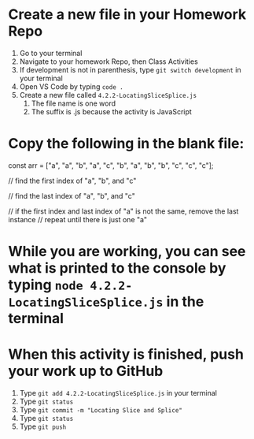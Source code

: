 # Create a new file in your Homework Repo
1. Go to your terminal
2. Navigate to your homework Repo, then Class Activities
3. If development is not in parenthesis, type `git switch development` in your terminal
4. Open VS Code by typing `code .`
5. Create a new file called `4.2.2-LocatingSliceSplice.js`
    1. The file name is one word
    2. The suffix is .js because the activity is JavaScript

# Copy the following in the blank file:

const arr = ["a", "a", "b", "a", "c", "b", "a", "b", "b", "c", "c", "c"];

// find the first index of "a", "b", and "c"

// find the last index of "a", "b", and "c"

// if the first index and last index of "a" is not the same, remove the last instance
// repeat until there is just one "a"

# While you are working, you can see what is printed to the console by typing `node 4.2.2-LocatingSliceSplice.js` in the terminal

# When this activity is finished, push your work up to GitHub
1. Type `git add 4.2.2-LocatingSliceSplice.js` in your terminal
2. Type `git status`
3. Type `git commit -m "Locating Slice and Splice"`
4. Type `git status`
5. Type `git push`
